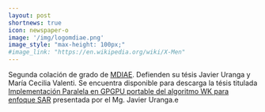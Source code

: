 ```yaml
---
layout: post
shortnews: true
icon: newspaper-o
image: '/img/logomdiae.png'
image_style: "max-height: 100px;"
#image_link: "https://en.wikipedia.org/wiki/X-Men"
---
```


Segunda colación de grado de <a href="http://ufs.conae.gov.ar/mdiae/">MDIAE</a>. Defienden su tésis Javier Uranga y María Cecilia Valenti. Se encuentra disponible para descarga la tésis titulada  <a href="https://unlamgidsa.github.io/research-group-web/papers/Tesis_JavierUranga_MDIAE_UFS_CONAE_UNLAM_05112018.pdf">Implementación Paralela en GPGPU portable del algoritmo WK para enfoque SAR</a> presentada por el Mg. Javier Uranga.e